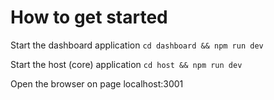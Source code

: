 # How to get started
Start the dashboard application
`cd dashboard && npm run dev`

Start the host (core) application
`cd host && npm run dev`

Open the browser on page localhost:3001